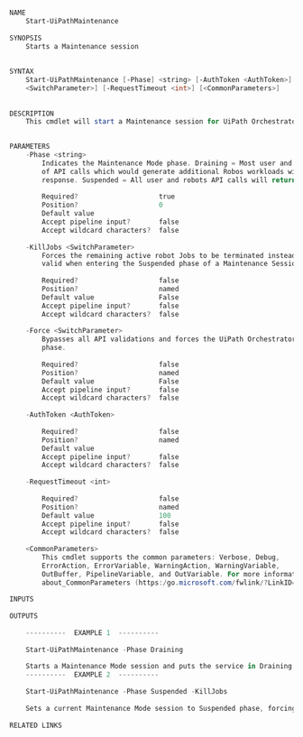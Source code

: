 ﻿```PowerShell

NAME
    Start-UiPathMaintenance
    
SYNOPSIS
    Starts a Maintenance session
    
    
SYNTAX
    Start-UiPathMaintenance [-Phase] <string> [-AuthToken <AuthToken>] [-Force <SwitchParameter>] [-KillJobs 
    <SwitchParameter>] [-RequestTimeout <int>] [<CommonParameters>]
    
    
DESCRIPTION
    This cmdlet will start a Maintenance session for UiPath Orchestrator service.
    

PARAMETERS
    -Phase <string>
        Indicates the Maintenance Mode phase. Draining = Most user and robots API calls will continue to work. A set 
        of API calls which would generate additional Robos workloads will return a '405 - Method not allowed' 
        response. Suspended = All user and robots API calls will return a '503 - Service Unavailable' response.
        
        Required?                    true
        Position?                    0
        Default value                
        Accept pipeline input?       false
        Accept wildcard characters?  false
        
    -KillJobs <SwitchParameter>
        Forces the remaining active robot Jobs to be terminated instead of gracefully stopped. This parameter is only 
        valid when entering the Suspended phase of a Maintenance Session
        
        Required?                    false
        Position?                    named
        Default value                False
        Accept pipeline input?       false
        Accept wildcard characters?  false
        
    -Force <SwitchParameter>
        Bypasses all API validations and forces the UiPath Orchestrator service to enter the specifed Maintenance 
        phase.
        
        Required?                    false
        Position?                    named
        Default value                False
        Accept pipeline input?       false
        Accept wildcard characters?  false
        
    -AuthToken <AuthToken>
        
        Required?                    false
        Position?                    named
        Default value                
        Accept pipeline input?       false
        Accept wildcard characters?  false
        
    -RequestTimeout <int>
        
        Required?                    false
        Position?                    named
        Default value                100
        Accept pipeline input?       false
        Accept wildcard characters?  false
        
    <CommonParameters>
        This cmdlet supports the common parameters: Verbose, Debug,
        ErrorAction, ErrorVariable, WarningAction, WarningVariable,
        OutBuffer, PipelineVariable, and OutVariable. For more information, see 
        about_CommonParameters (https:/go.microsoft.com/fwlink/?LinkID=113216). 
    
INPUTS
    
OUTPUTS
    
    ----------  EXAMPLE 1  ----------
    
    Start-UiPathMaintenance -Phase Draining
    
    Starts a Maintenance Mode session and puts the service in Draining mode.
    ----------  EXAMPLE 2  ----------
    
    Start-UiPathMaintenance -Phase Suspended -KillJobs
    
    Sets a current Maintenance Mode session to Suspended phase, forcing remaining jobs termination
    
RELATED LINKS



```
